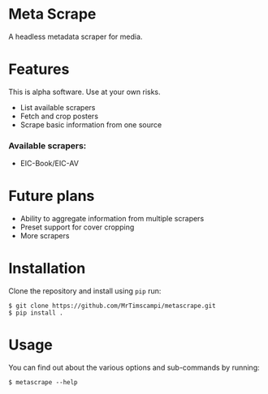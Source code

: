 # Meta Scrape

A headless metadata scraper for media.

# Features

This is alpha software. Use at your own risks.

* List available scrapers
* Fetch and crop posters
* Scrape basic information from one source

### Available scrapers:

* EIC-Book/EIC-AV

# Future plans

* Ability to aggregate information from multiple scrapers
* Preset support for cover cropping
* More scrapers

# Installation

Clone the repository and install using `pip` run:

    $ git clone https://github.com/MrTimscampi/metascrape.git
    $ pip install .


# Usage

You can find out about the various options and sub-commands by running:

    $ metascrape --help
